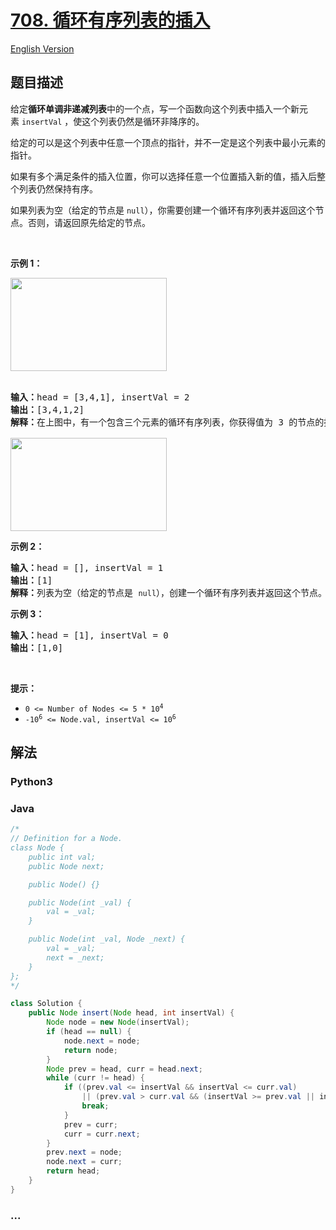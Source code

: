 # [708. 循环有序列表的插入](https://leetcode.cn/problems/insert-into-a-sorted-circular-linked-list)

[English Version](/solution/0700-0799/0708.Insert%20into%20a%20Sorted%20Circular%20Linked%20List/README_EN.md)

## 题目描述

<!-- 这里写题目描述 -->

<p>给定<strong>循环单调非递减列表</strong>中的一个点，写一个函数向这个列表中插入一个新元素&nbsp;<code>insertVal</code> ，使这个列表仍然是循环非降序的。</p>

<p>给定的可以是这个列表中任意一个顶点的指针，并不一定是这个列表中最小元素的指针。</p>

<p>如果有多个满足条件的插入位置，你可以选择任意一个位置插入新的值，插入后整个列表仍然保持有序。</p>

<p>如果列表为空（给定的节点是 <code>null</code>），你需要创建一个循环有序列表并返回这个节点。否则，请返回原先给定的节点。</p>

<p>&nbsp;</p>

<p><strong>示例 1：</strong></p>
<img alt="" src="https://fastly.jsdelivr.net/gh/doocs/leetcode@main/solution/0700-0799/0708.Insert%20into%20a%20Sorted%20Circular%20Linked%20List/images/example_1_before_65p.jpg" style="height: 149px; width: 250px;" /><br />
&nbsp;
<pre>
<strong>输入：</strong>head = [3,4,1], insertVal = 2
<strong>输出：</strong>[3,4,1,2]
<strong>解释：</strong>在上图中，有一个包含三个元素的循环有序列表，你获得值为 3 的节点的指针，我们需要向表中插入元素 2 。新插入的节点应该在 1 和 3 之间，插入之后，整个列表如上图所示，最后返回节点 3 。

<img alt="" src="https://fastly.jsdelivr.net/gh/doocs/leetcode@main/solution/0700-0799/0708.Insert%20into%20a%20Sorted%20Circular%20Linked%20List/images/example_1_after_65p.jpg" style="height: 149px; width: 250px;" />
</pre>

<p><strong>示例 2：</strong></p>

<pre>
<strong>输入：</strong>head = [], insertVal = 1
<strong>输出：</strong>[1]
<strong>解释：</strong>列表为空（给定的节点是 <code>null</code>），创建一个循环有序列表并返回这个节点。
</pre>

<p><strong>示例 3：</strong></p>

<pre>
<strong>输入：</strong>head = [1], insertVal = 0
<strong>输出：</strong>[1,0]
</pre>

<p>&nbsp;</p>

<p><strong>提示：</strong></p>

<ul>
	<li><code>0 &lt;= Number of Nodes &lt;= 5 * 10<sup>4</sup></code></li>
	<li><code>-10<sup>6</sup> &lt;= Node.val, insertVal &lt;= 10<sup>6</sup></code></li>
</ul>

## 解法

<!-- 这里可写通用的实现逻辑 -->

<!-- tabs:start -->

### **Python3**

<!-- 这里可写当前语言的特殊实现逻辑 -->



### **Java**

<!-- 这里可写当前语言的特殊实现逻辑 -->

```java
/*
// Definition for a Node.
class Node {
    public int val;
    public Node next;

    public Node() {}

    public Node(int _val) {
        val = _val;
    }

    public Node(int _val, Node _next) {
        val = _val;
        next = _next;
    }
};
*/

class Solution {
    public Node insert(Node head, int insertVal) {
        Node node = new Node(insertVal);
        if (head == null) {
            node.next = node;
            return node;
        }
        Node prev = head, curr = head.next;
        while (curr != head) {
            if ((prev.val <= insertVal && insertVal <= curr.val)
                || (prev.val > curr.val && (insertVal >= prev.val || insertVal <= curr.val))) {
                break;
            }
            prev = curr;
            curr = curr.next;
        }
        prev.next = node;
        node.next = curr;
        return head;
    }
}
```









### **...**

```

```


